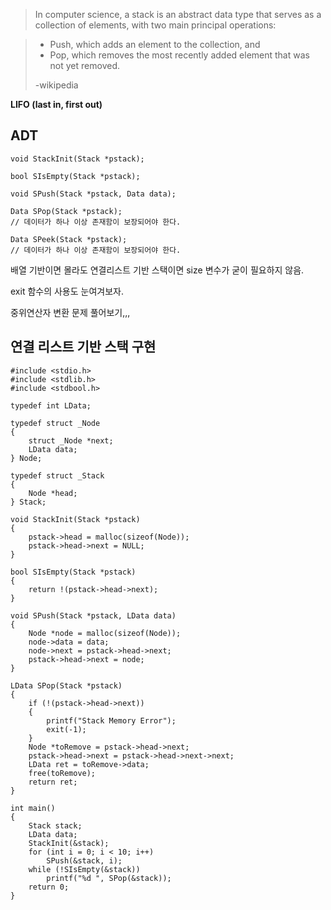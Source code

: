 
> In computer science, a stack is an abstract data type that serves as a collection of elements, with two main principal operations:

> - Push, which adds an element to the collection, and
> - Pop, which removes the most recently added element that was not yet removed.
>
> -wikipedia

**LIFO (last in, first out)**

## ADT

```{class="language-c"}
void StackInit(Stack *pstack);

bool SIsEmpty(Stack *pstack);

void SPush(Stack *pstack, Data data);

Data SPop(Stack *pstack);
// 데이터가 하나 이상 존재함이 보장되어야 한다.

Data SPeek(Stack *pstack);
// 데이터가 하나 이상 존재함이 보장되어야 한다.
```

배열 기반이면 몰라도 연결리스트 기반 스택이면 size 변수가 굳이 필요하지 않음.

exit 함수의 사용도 눈여겨보자.

중위연산자 변환 문제 풀어보기,,,

## 연결 리스트 기반 스택 구현

```{class="language-c"}
#include <stdio.h>
#include <stdlib.h>
#include <stdbool.h>

typedef int LData;

typedef struct _Node
{
    struct _Node *next;
    LData data;
} Node;

typedef struct _Stack
{
    Node *head;
} Stack;

void StackInit(Stack *pstack)
{
    pstack->head = malloc(sizeof(Node));
    pstack->head->next = NULL;
}

bool SIsEmpty(Stack *pstack)
{
    return !(pstack->head->next);
}

void SPush(Stack *pstack, LData data)
{
    Node *node = malloc(sizeof(Node));
    node->data = data;
    node->next = pstack->head->next;
    pstack->head->next = node;
}

LData SPop(Stack *pstack)
{
    if (!(pstack->head->next))
    {
        printf("Stack Memory Error");
        exit(-1);
    }
    Node *toRemove = pstack->head->next;
    pstack->head->next = pstack->head->next->next;
    LData ret = toRemove->data;
    free(toRemove);
    return ret;
}

int main()
{
    Stack stack;
    LData data;
    StackInit(&stack);
    for (int i = 0; i < 10; i++)
        SPush(&stack, i);
    while (!SIsEmpty(&stack))
        printf("%d ", SPop(&stack));
    return 0;
}
```
